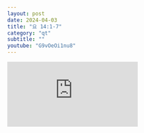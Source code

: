 ```yaml
---
layout: post
date: 2024-04-03
title: "요 14:1-7"
category: "qt"
subtitle: ""
youtube: "G9vOeOi1nu8"
---
```


<div class="youtube margin-large">
    <iframe src="https://www.youtube.com/embed/G9vOeOi1nu8" title="YouTube video player" frameborder="0" allow="accelerometer; autoplay; clipboard-write; encrypted-media; gyroscope; picture-in-picture; web-share" allowfullscreen></iframe>
</div>

